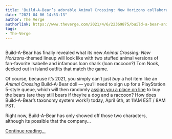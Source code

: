 ```yaml
---
title: 'Build-A-Bear’s adorable Animal Crossing: New Horizons collaboration is here'
date: "2021-04-06 14:53:13"
author: The Verge
authorlink: https://www.theverge.com/2021/4/6/22369875/build-a-bear-animal-crossing-new-horizons-isabelle-tom-nook-toys
tags:
- The-Verge
---
```

<figure>
      <img alt="" src="https://cdn.vox-cdn.com/thumbor/htvxqdHUteHfFQepL7uKkK8V_C0=/0x164:1716x1308/1310x873/cdn.vox-cdn.com/uploads/chorus_image/image/69083374/Screen_Shot_2021_04_06_at_10.23.38_AM.0.png" />
    </figure>

  <p id="lo6udt">Build-A-Bear has finally revealed what its new <em>Animal Crossing: New Horizons</em>-themed lineup will look like with two stuffed animal versions of fan-favorite Isabelle and infamous loan shark (loan raccoon?) Tom Nook, decked out in island outfits that match the game.</p>
<p id="9YyWBj">Of course, because it’s 2021, you simply can’t just <em>buy</em> a hot item like an <em>Animal Crossing</em> Build-A-Bear doll — you’ll need to sign up for a PlayStation 5-style queue, which will then randomly <a href="https://buildabear.queue-it.net/?c=buildabear&amp;e=animalcrossingusv1&amp;ver=v3-javascript-3.5.2&amp;cver=65&amp;l=Animal%2BCrossing&amp;t=https%3A%2F%2Fwww.buildabear.com%2Fon%2Fdemandware.store%2FSites-buildabear-us-Site%2Fdefault%2FSearch-Show%3Fcgid%3Dcollections-shop-by-character-animal-crossing&amp;kupver=salesforce-1.0.0">assign you a place on line</a> to buy the bears (are they still bears if they’re a dog and a raccoon? How does Build-A-Bear’s taxonomy system work?) today, April 6th, at 11AM EST / 8AM PST. </p>
<p id="adRPtg">Right now, Build-A-Bear has only showed off those two characters, although its possible that the company...</p>
  <p>
    <a href="https://www.theverge.com/2021/4/6/22369875/build-a-bear-animal-crossing-new-horizons-isabelle-tom-nook-toys">Continue reading&hellip;</a>
  </p>